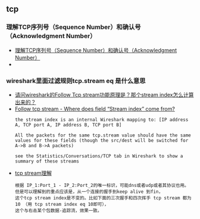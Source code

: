 ## tcp

### 理解TCP序列号（Sequence Number）和确认号（Acknowledgment Number）
- [理解TCP序列号（Sequence Number）和确认号（Acknowledgment Number）](https://blog.csdn.net/dingxie1963/article/details/101259503)
- []()

###  wireshark里面过滤规则tcp.stream eq 是什么意思
- [请问wireshark的Follow Tcp stream功能原理是？那个stream index怎么计算出来的？](https://bbs.csdn.net/topics/380104879)
- [Follow tcp stream - Where does field “Stream index” come from?](https://stackoverflow.com/questions/6076897/follow-tcp-stream-where-does-field-stream-index-come-from)
    ```
  the stream index is an internal Wireshark mapping to: [IP address A, TCP port A, IP address B, TCP port B]
  
  All the packets for the same tcp.stream value should have the same values for these fields (though the src/dest will be switched for A->B and B->A packets)
  
  see the Statistics/Conversations/TCP tab in Wireshark to show a summary of these streams
  ```
- [tcp stream理解](https://blog.csdn.net/dingxie1963/article/details/101259503)
    ```
  根据 IP_1:Port_1 - IP_2:Port_2的唯一标识，可能dns或者udp或者其协议也用。
  但是可以理解到的重点应该是，从一个连接的握手到keep alive 到fin，
  这个tcp stream index是不变的。比如下面的三次握手和四次挥手 tcp stream 都为10 （用 tcp stream index eq 10即可），
  这个与右击某个包数据-追踪流，效果一致。
  ```
